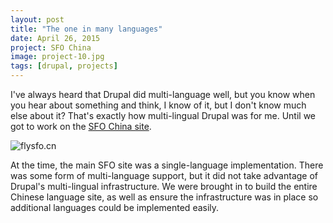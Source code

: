 ```yaml
---
layout: post
title: "The one in many languages"
date: April 26, 2015
project: SFO China
image: project-10.jpg
tags: [drupal, projects]
---
```

I've always heard that Drupal did multi-language well, but you know when you hear about something and think, I know of it, but I don't know much else about it? That's exactly how multi-lingual Drupal was for me. Until we got to work on the [SFO China site](http://www.flysfo.cn/).

<img src="{{ site.url }}/images/posts/sfo/sfo.jpg" alt="flysfo.cn"/>

At the time, the main SFO site was a single-language implementation. There was some form of multi-language support, but it did not take advantage of Drupal's multi-lingual infrastructure. We were brought in to build the entire Chinese language site, as well as ensure the infrastructure was in place so additional languages could be implemented easily.

